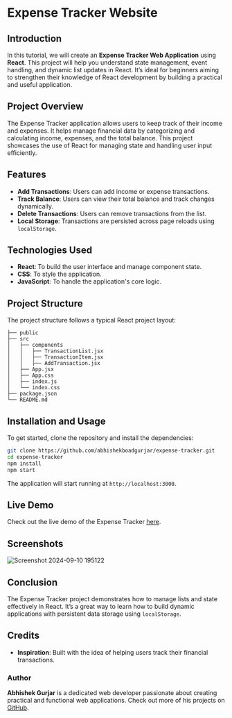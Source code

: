 
# Expense Tracker Website

## Introduction

In this tutorial, we will create an **Expense Tracker Web Application** using **React**. This project will help you understand state management, event handling, and dynamic list updates in React. It’s ideal for beginners aiming to strengthen their knowledge of React development by building a practical and useful application.

## Project Overview

The Expense Tracker application allows users to keep track of their income and expenses. It helps manage financial data by categorizing and calculating income, expenses, and the total balance. This project showcases the use of React for managing state and handling user input efficiently.

## Features

- **Add Transactions**: Users can add income or expense transactions.
- **Track Balance**: Users can view their total balance and track changes dynamically.
- **Delete Transactions**: Users can remove transactions from the list.
- **Local Storage**: Transactions are persisted across page reloads using `localStorage`.

## Technologies Used

- **React**: To build the user interface and manage component state.
- **CSS**: To style the application.
- **JavaScript**: To handle the application's core logic.

## Project Structure

The project structure follows a typical React project layout:

```
├── public
├── src
│   ├── components
│   │   ├── TransactionList.jsx
│   │   ├── TransactionItem.jsx
│   │   ├── AddTransaction.jsx
│   ├── App.jsx
│   ├── App.css
│   ├── index.js
│   └── index.css
├── package.json
└── README.md
```

## Installation and Usage

To get started, clone the repository and install the dependencies:

```bash
git clone https://github.com/abhishekboadgurjar/expense-tracker.git
cd expense-tracker
npm install
npm start
```

The application will start running at `http://localhost:3000`.

## Live Demo

Check out the live demo of the Expense Tracker [here](https://expense-tracker-in.netlify.app/).

## Screenshots

![Screenshot 2024-09-10 195122](https://github.com/user-attachments/assets/16c2e12b-e138-4815-8fe9-587b44a30221)



## Conclusion

The Expense Tracker project demonstrates how to manage lists and state effectively in React. It’s a great way to learn how to build dynamic applications with persistent data storage using `localStorage`.

## Credits

- **Inspiration**: Built with the idea of helping users track their financial transactions.

### Author

**Abhishek Gurjar** is a dedicated web developer passionate about creating practical and functional web applications. Check out more of his projects on [GitHub](https://github.com/abhishekboadgurjar).
